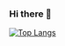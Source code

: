 ### Hi there 👋

[![Top Langs](https://github-readme-stats.vercel.app/api/top-langs/?username=ferobecass)](https://github.com/anuraghazra/github-readme-stats)

